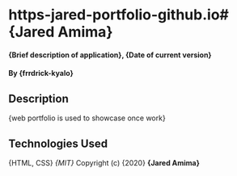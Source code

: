 # https-jared-portfolio-github.io# {Jared Amima}
#### {Brief description of application}, {Date of current version}
#### By **{frrdrick-kyalo}**
## Description
{web portfolio is used to showcase once work}
## Technologies Used
{HTML, CSS}
*{MIT}*
Copyright (c) {2020} **{Jared Amima}**
  
